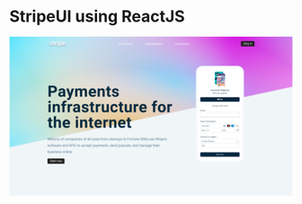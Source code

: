 # StripeUI using ReactJS
<img src="https://github.com/javokhirbek1999/StripeUI-ReactJS/blob/master/thumbnail.png" alt="Project UI"/>
